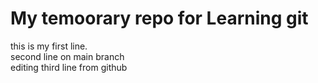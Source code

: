 # My temoorary repo for Learning git
this is my first line.<br>
second line on main branch<br>
editing third line from github
